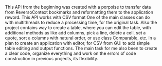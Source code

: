
This API from the beginning was created with a porpoise to transfer data from ReversoContext bookmarks and reformatting them to the application reword. 
This API works with CSV format  One of the main classes can do with multithreads to reduce a processing time, for the original task. Also the project contains way to create a table, where you can edit the table,
with additional methods as like add columns, pick a line, delete a cell, set a quote, sort a columns with natural order, or use class Comparable, etc. In a plan to create an application with editor, 
for CSV from GUI to add simple table editing and output functions. The main task for me also been to create a clear code, organize everything and work on the errors of code construction in previous projects, its flexibility.
